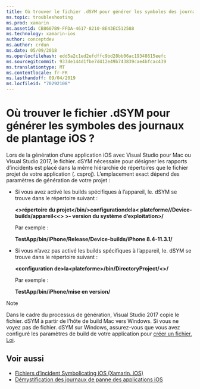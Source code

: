 ```yaml
---
title: Où trouver le fichier .dSYM pour générer les symboles des journaux de plantage iOS ?
ms.topic: troubleshooting
ms.prod: xamarin
ms.assetid: CB8607B9-FFDA-4617-8210-8E43EC512588
ms.technology: xamarin-ios
author: conceptdev
ms.author: crdun
ms.date: 05/09/2018
ms.openlocfilehash: edd5a2c1ed2efdffc9bd28bb06ac19348615eefc
ms.sourcegitcommit: 933de144d1fbe7d412e49b743839cae4bfcac439
ms.translationtype: MT
ms.contentlocale: fr-FR
ms.lasthandoff: 09/04/2019
ms.locfileid: "70292108"
---
```

# <a name="where-can-i-find-the-dsym-file-to-symbolicate-ios-crash-logs"></a>Où trouver le fichier .dSYM pour générer les symboles des journaux de plantage iOS ?

Lors de la génération d’une application iOS avec Visual Studio pour Mac ou Visual Studio 2017, le fichier. dSYM nécessaire pour désigner les rapports d’incidents est placé dans la même hiérarchie de répertoires que le fichier projet de votre application (. csproj). L’emplacement exact dépend des paramètres de génération de votre projet :

- Si vous avez activé les builds spécifiques à l’appareil, le. dSYM se trouve dans le répertoire suivant :

    **&lt;&gt;répertoire du projet&lt;/bin/&gt;configurationdela&lt; plateforme//Device-builds/appareil&lt;&lt;&gt; &gt;- version du système d’exploitation&gt;/**

    Par exemple :
  
    **TestApp/bin/iPhone/Release/Device-builds/iPhone 8.4-11.3.1/**

- Si vous n’avez pas activé les builds spécifiques à l’appareil, le. dSYM se trouve dans le répertoire suivant :

    **&lt;configuration de&gt;la&lt;plateforme&gt;/bin/DirectoryProject/&lt;&gt;/**

    Par exemple :

    **TestApp/bin/iPhone/mise en version/**

> [!NOTE]
> Dans le cadre du processus de génération, Visual Studio 2017 copie le fichier. dSYM à partir de l’hôte de build Mac vers Windows. Si vous ne voyez pas de fichier. dSYM sur Windows, assurez-vous que vous avez configuré les paramètres de build de votre application pour [créer un fichier. Loi](~/ios/deploy-test/app-distribution/ipa-support.md).

## <a name="see-also"></a>Voir aussi

- [Fichiers d’incident Symbolicating iOS (Xamarin. iOS)](https://www.jmillerdev.net/symbolicating-ios-crash-files-xamarin-ios/)
- [Démystification des journaux de panne des applications iOS](https://www.raywenderlich.com/23704/demystifying-ios-application-crash-logs)

